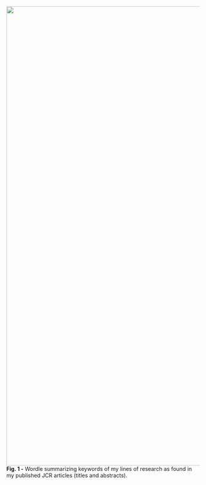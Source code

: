 <img src="https://user-images.githubusercontent.com/49490001/107028176-8008de00-67ad-11eb-8e22-03a11a685059.png" width="1200">
<div id="fig-caption">
<b>Fig. 1 -</b> Wordle summarizing keywords of my lines of research as found in my published JCR articles (titles and abstracts).
</div>
